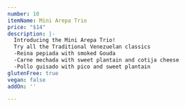 ```yaml
---
number: 10
itemName: Mini Arepa Trio
price: "$14"
description: |-
  Introducing the Mini Arepa Trio!
  Try all the Traditional Venezuelan classics
  -Reina pepiada with smoked Gouda
  -Carne mechada with sweet plantain and cotija cheese
  -Pollo guisado with pico and sweet plantain
glutenFree: true
vegan: false
addOn: ''

---
```

